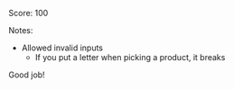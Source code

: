 Score: 100

Notes:
- Allowed invalid inputs
  - If you put a letter when picking a product, it breaks


Good job!
